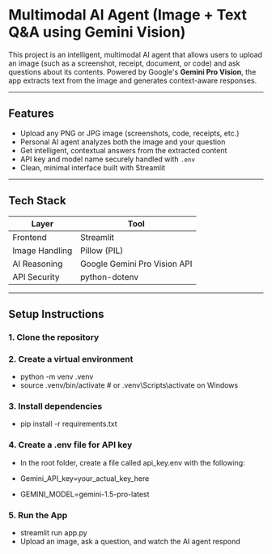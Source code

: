 # Multimodal AI Agent (Image + Text Q&A using Gemini Vision)

This project is an intelligent, multimodal AI agent that allows users to upload an image (such as a screenshot, receipt, document, or code) and ask questions about its contents. Powered by Google's **Gemini Pro Vision**, the app extracts text from the image and generates context-aware responses.

---

## Features

- Upload any PNG or JPG image (screenshots, code, receipts, etc.)
- Personal AI agent analyzes both the image and your question
- Get intelligent, contextual answers from the extracted content
- API key and model name securely handled with `.env`
- Clean, minimal interface built with Streamlit

---

## Tech Stack

| Layer         | Tool                          |
|---------------|-------------------------------|
| Frontend      | Streamlit                     |
| Image Handling| Pillow (PIL)                  |
| AI Reasoning  | Google Gemini Pro Vision API  |
| API Security  | python-dotenv                 |

---

## Setup Instructions

### 1. Clone the repository

### 2. Create a virtual environment
- python -m venv .venv
- source .venv/bin/activate  # or .venv\\Scripts\\activate on Windows

### 3. Install dependencies
- pip install -r requirements.txt

### 4. Create a .env file for API key
- In the root folder, create a file called api_key.env with the following:

- Gemini_API_key=your_actual_key_here
- GEMINI_MODEL=gemini-1.5-pro-latest

### 5. Run the App
- streamlit run app.py
- Upload an image, ask a question, and watch the AI agent respond
